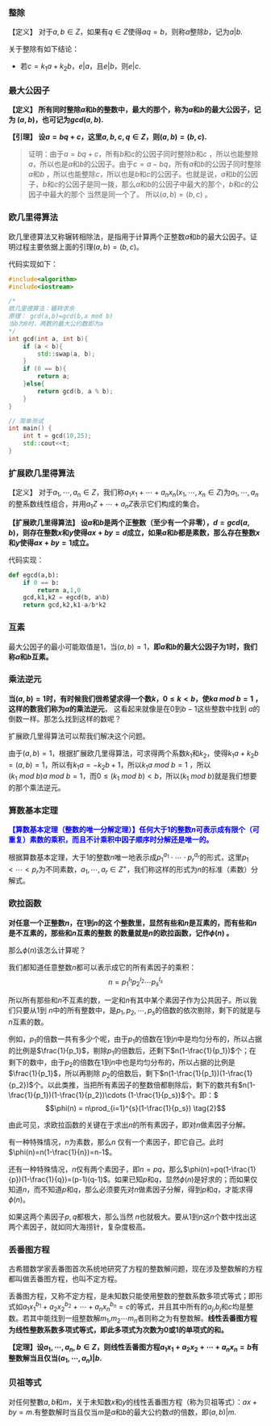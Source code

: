 ### 整除
【定义】 对于$a,b \in Z$，如果有$q \in Z$使得$aq=b$，则称$a$整除$b$，记为$a|b$.

关于整除有如下结论：
- 若$c=k_1a+k_2b$，$e|a$，且$e|b$，则$e|c$.

### 最大公因子
**【定义】 所有同时整除$a$和$b$的整数中，最大的那个，称为$a$和$b$的最大公因子，记为
$(a,b)$，也可记为$gcd(a,b)$.**

**【引理】 设$a=bq+c$，这里$a,b,c,q\in Z$，则$(a,b)=(b,c)$.**

>证明：由于$a=bq+c$，所有$b$和$c$的公因子同时整除$b$和$c$ ，所以也能整除$a$，所以也是$a$和$b$的公因子。由于$c=a-bq$，所有$a$和$b$的公因子同时整除$a$和$b$ ，所以也能整除$c$，所以也是$b$和$c$的公因子。也就是说，$a$和$b$的公因子，$b$和$c$的公因子是同一拨，那么$a$和$b$的公因子中最大的那个，$b$和$c$的公因子中最大的那个
当然是同一个了。
所以$(a,b)=(b,c)$ 。

### 欧几里得算法
欧几里德算法又称辗转相除法，是指用于计算两个正整数$a$和$b$的最大公因子。证明过程主要依据上面的引理$(a,b)=(b,c)$。

代码实现如下：
```C++
#include<algorithm>
#include<iostream>

/*
欧几里德算法：辗转求余
原理： gcd(a,b)=gcd(b,a mod b)
当b为0时，两数的最大公约数即为a
*/
int gcd(int a, int b){
    if (a < b){
        std::swap(a, b);
    }
    if (0 == b){
        return a;
    }else{
        return gcd(b, a % b);
    }
}

// 简单测试
int main() {
    int t = gcd(10,25);
    std::cout<<t;
}
```

### 扩展欧几里得算法
【定义】 对于$a_1,\cdots,a_n\in Z$，我们称$a_1x_1+ \cdots + a_nx_n(x_1,\cdots,x_n\in Z)$为$a_1,\cdots,a_n$的整系数线性组合，并用$a_1Z+\cdots+a_nZ$表示它们构成的集合。


**【扩展欧几里得算法】 设$a$和$b$是两个正整数（至少有一个非零），$d=gcd(a,b)$，则存在整数$x$和$y$使得$ax+by=d$成立，如果$a$和$b$都是素数，那么存在整数$x$和$y$使得$ax+by=1$成立。**

代码实现：
```Python
def egcd(a,b):
    if 0 == b:
        return a,1,0
    gcd,k1,k2 = egcd(b, a%b)
    return gcd,k2,k1-a/b*k2
```
### 互素
最大公因子的最小可能取值是$1$，当$(a,b)=1$，**即$a$和$b$的最大公因子为$1$时，我们称$a$和$b$互素。**

### 乘法逆元
**当$(a,b)=1$时，有时候我们很希望求得一个数$k$，$0\leq k \lt b$，使$ka\ mod\ b=1$ ，这样的数我们称为$a$的乘法逆元**，
这看起来就像是在$0$到$b-1$这些整数中找到 $a$的倒数一样。那怎么找到这样的数呢？

扩展欧几里得算法可以帮我们解决这个问题。

由于$(a,b)=1$，根据扩展欧几里得算法，可求得两个系数$k_1$和$k_2$，使得$k_1a+k_2b=(a,b)=1$，所以有$k_1a=-k_2b+1$，所以$k_1a\ mod\ b=1$ ，所以$(k_1\ mod\ b)a\ mod\ b=1$，而$0\leq(k_1\ mod\ b)\lt b$，所以$(k_1\ mod\ b)$就是我们想要的那个乘法逆元。

### 算数基本定理
<font color=blue>**【算数基本定理（整数的唯一分解定理）】任何大于$1$的整数$n$可表示成有限个（可重复）素数的乘积，而且不计乘积中因子顺序时分解还是唯一的。**</font>

根据算数基本定理，大于$1$的整数$n$唯一地表示成$p_1^{a_1}\cdot \cdots \cdot p_r^{a_r}$的形式，这里$p_1<\cdots<p_r$为不同素数，$a_1,\cdots,a_r\in{Z^{+}}$，我们称这样的形式为$n$的标准（素数）分解式。

### 欧拉函数
**对任意一个正整数$n$，在$1$到$n$的这 个整数里，显然有些和$n$是互素的，而有些和$n$是不互素的，那些和$n$互素的整数
的数量就是$n$的欧拉函数，记作$\phi(n)$ 。**

那么$\phi(n)$该怎么计算呢？

我们都知道任意整数$n$都可以表示成它的所有素因子的乘积：
$$n=p_1^{l_1}p_2^{l_2}\cdots p_s^{l_s}\tag{1}$$

所以所有那些和$n$不互素的数，一定和$n$有其中某个素因子作为公共因子。所以我们只要从$1$到 $n$中的所有整数中，是$p_1,p_2,\cdots,p_s$的倍数的依次剔除，剩下的就是与$n$互素的数。

例如，$p_1$的倍数一共有多少个呢，由于$p_1$的倍数在$1$到$n$中是均匀分布的，所以占据的比例是$\frac{1}{p_1}$，剔除$p_1$的倍数后，还剩下$n(1-\frac{1}{p_1})$个；在剩下的数中，由于$p_2$的倍数在$1$到$n$中也是均匀分布的，所以占据的比例是$\frac{1}{p_1}$，所以再剔除
$p_2$的倍数后，剩下$n(1-\frac{1}{p_1})(1-\frac{1}{p_2})$个。以此类推，当把所有素因子的整数倍都剔除后，剩下的数共有$n(1-\frac{1}{p_1})(1-\frac{1}{p_2})\cdots (1-\frac{1}{p_s})$个。即：$ $$\phi(n) = n\prod_{i=1}^{s}(1-\frac{1}{p_s}) \tag{2}$$

由此可见，求欧拉函数的关键在于求出$n$的所有素因子，即对$n$做素因子分解。

有一种特殊情况，$n$为素数，那么$n$ 仅有一个素因子，即它自己。此时$\phi(n)=n(1-\frac{1}{n})=n-1$。

还有一种特殊情况，$n$仅有两个素因子，即$n=pq$，那么$\phi(n)=pq(1-\frac{1}{p})(1-\frac{1}{q})=(p-1)(q-1)$。如果已知$p$和$q$，显然$\phi(n)$是好求的；而如果仅知道$n$，而不知道$p$和$q$，那么必须要先对$n$做素因子分解，得到$p$和$q$，才能求得$\phi(n)$。

如果这两个素因子$p,q$都极大，那么当然 $n$也就极大。要从$1$到$n$这$n$个数中找出这两个素因子，就如同大海捞针，复杂度极高。




### 丢番图方程
古希腊数学家丢番图首次系统地研究了方程的整数解问题，现在涉及整数解的方程都叫做丢番图方程，也叫不定方程。

丢番图方程，又称不定方程，是未知数只能使用整数的整数系数多项式等式；即形式如$a_1x_1^{b_1} + a_2x_2^{b_2}+\cdots +a_nx_n^{b_n}=c$的等式，并且其中所有的$a_j$,$b_j$和$c$均是整数。若其中能找到一组整数解$m_1$,$m_2\cdots m_n$者则称之为有整数解。**线性丢番图方程为线性整数系数多项式等式，即此多项式为次数为$0$或$1$的单项式的和。**

**【定理】设$a_1,\cdots,a_n,b\in Z$，则线性丢番图方程$a_1x_1+a_2x_2+\cdots+a_nx_n=b$有整数解当且仅当$(a_1,\cdots,a_n)|b$.**


### 贝祖等式
对任何整數$a,b$和$m$，关于未知数$x$和$y$的线性丢番图方程（称为贝祖等式）：$ax+by=m$.有整数解时当且仅当$m$是$a$和$b$的最大公约数$d$的倍数，即$(a,b)|m$.

